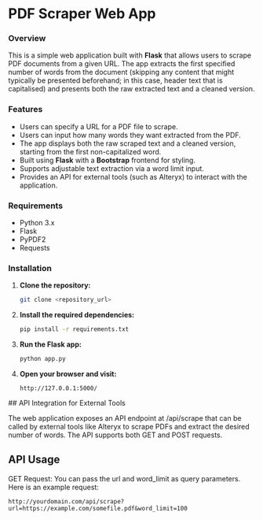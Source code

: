 # PDF Scraper Web App

### Overview
This is a simple web application built with **Flask** that allows users to scrape PDF documents from a given URL. The app extracts the first specified number of words from the document (skipping any content that might typically be presented beforehand; in this case, header text that is capitalised) and presents both the raw extracted text and a cleaned version.

### Features
- Users can specify a URL for a PDF file to scrape.
- Users can input how many words they want extracted from the PDF.
- The app displays both the raw scraped text and a cleaned version, starting from the first non-capitalized word.
- Built using **Flask** with a **Bootstrap** frontend for styling.
- Supports adjustable text extraction via a word limit input.
- Provides an API for external tools (such as Alteryx) to interact with the application.

### Requirements
- Python 3.x
- Flask
- PyPDF2
- Requests

### Installation

1. **Clone the repository:**
   ```bash
   git clone <repository_url>

2. **Install the required dependencies:**
    ```bash
    pip install -r requirements.txt

3. **Run the Flask app:**
    ````bash
    python app.py

4. **Open your browser and visit:**
    ````arduino
    http://127.0.0.1:5000/

## API Integration for External Tools

The web application exposes an API endpoint at /api/scrape that can be called by external tools like Alteryx to scrape PDFs and extract the desired number of words. The API supports both GET and POST requests.

## API Usage
GET Request: You can pass the url and word_limit as query parameters. Here is an example request:

    http://yourdomain.com/api/scrape?url=https://example.com/somefile.pdf&word_limit=100
